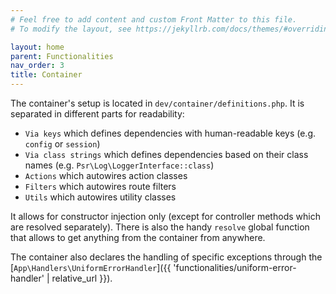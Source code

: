 ```yaml
---
# Feel free to add content and custom Front Matter to this file.
# To modify the layout, see https://jekyllrb.com/docs/themes/#overriding-theme-defaults

layout: home
parent: Functionalities
nav_order: 3
title: Container
---
```


The container's setup is located in `dev/container/definitions.php`. It is separated in different parts for readability:
* `Via keys` which defines dependencies with human-readable keys (e.g. `config` or `session`)
* `Via class strings` which defines dependencies based on their class names (e.g. `Psr\Log\LoggerInterface::class`)
* `Actions` which autowires action classes
* `Filters` which autowires route filters
* `Utils` which autowires utility classes

It allows for constructor injection only (except for controller methods which are resolved separately).
There is also the handy `resolve` global function that allows to get anything from the container from anywhere.

The container also declares the handling of specific exceptions through the [`App\Handlers\UniformErrorHandler`]({{ 'functionalities/uniform-error-handler' | relative_url }}).
